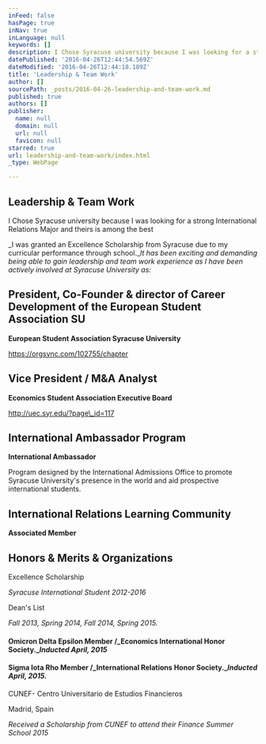 ```yaml
---
inFeed: false
hasPage: true
inNav: true
inLanguage: null
keywords: []
description: I Chose Syracuse university because I was looking for a strong International Relations Major and theirs is among the best
datePublished: '2016-04-26T12:44:54.569Z'
dateModified: '2016-04-26T12:44:18.189Z'
title: 'Leadership & Team Work'
author: []
sourcePath: _posts/2016-04-26-leadership-and-team-work.md
published: true
authors: []
publisher:
  name: null
  domain: null
  url: null
  favicon: null
starred: true
url: leadership-and-team-work/index.html
_type: WebPage

---
```

## Leadership & Team Work

I Chose Syracuse university because I was looking for a strong International Relations Major and theirs is among the best

_I was granted an Excellence Scholarship from Syracuse due to my curricular performance through school.__It has been exciting and demanding being able to gain leadership and team work experience as I have been actively involved at Syracuse University as:_

## President, Co-Founder & director of Career Development of the European Student Association SU

**European Student Association Syracuse University**

https://orgsync.com/102755/chapter

## Vice President / M&A Analyst

**Economics Student Association Executive Board**

http://uec.syr.edu/?page\_id=117

## International Ambassador Program

**International Ambassador**

Program designed by the International Admissions Office to promote Syracuse University's presence in the world and aid prospective international students.

## International Relations Learning Community

**Associated Member**

## Honors & Merits & Organizations

Excellence Scholarship

_Syracuse International Student 2012-2016_

Dean's List

_Fall 2013, Spring 2014, Fall 2014, Spring 2015\._

#### Omicron Delta Epsilon Member /_Economics International Honor Society.__Inducted April, 2015_

#### Sigma Iota Rho Member /_International Relations Honor Society.__Inducted April, 2015\._

CUNEF- Centro Universitario de Estudios Financieros

Madrid, Spain

_Received a Scholarship from CUNEF to attend their Finance Summer School 2015_